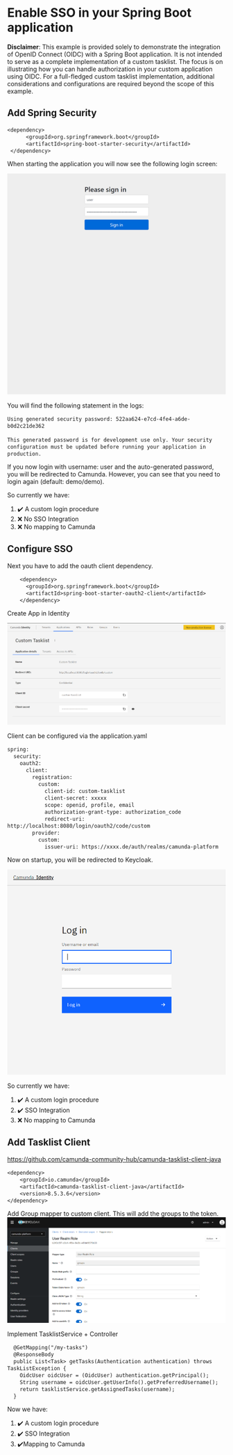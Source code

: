 # Enable SSO in your Spring Boot application

**Disclaimer**: This example is provided solely to demonstrate the integration of OpenID Connect (OIDC) with a Spring Boot application. It is not intended to serve as a complete implementation of a custom tasklist. The focus is on illustrating how you can handle authorization in your custom application using OIDC. For a full-fledged custom tasklist implementation, additional considerations and configurations are required beyond the scope of this example.


## Add Spring Security

``` 
<dependency>
      <groupId>org.springframework.boot</groupId>
      <artifactId>spring-boot-starter-security</artifactId>
 </dependency>
```

When starting the application you will now see the following login screen:

![01-spring-security-enabled.png](docs%2F01-spring-security-enabled.png)

You will find the following statement in the logs:

``` 
Using generated security password: 522aa624-e7cd-4fe4-a6de-b0d2c21de362

This generated password is for development use only. Your security configuration must be updated before running your application in production.
``` 

If you now login with username: user and the auto-generated password, you will be redirected to Camunda.
However, you can see that you need to login again (default: demo/demo).

So currently we have:
1. ✔️ A custom login procedure
2. ❌ No SSO Integration
3. ❌ No mapping to Camunda

## Configure SSO
Next you have to add the oauth client dependency.

```
    <dependency>
      <groupId>org.springframework.boot</groupId>
      <artifactId>spring-boot-starter-oauth2-client</artifactId>
    </dependency>
```
Create App in Identity

![custom-app.png](docs%2Fcustom-app.png)

Client can be configured via the application.yaml

```
spring:
  security:
    oauth2:
      client:
        registration:
          custom:
            client-id: custom-tasklist
            client-secret: xxxxx
            scope: openid, profile, email
            authorization-grant-type: authorization_code
            redirect-uri: http://localhost:8080/login/oauth2/code/custom
        provider:
          custom:
            issuer-uri: https://xxxx.de/auth/realms/camunda-platform
```

Now on startup, you will be redirected to Keycloak.

![keycloak-login.png](docs%2Fkeycloak-login.png)

So currently we have:
1. ✔️ A custom login procedure
2. ✔️ SSO Integration
3. ❌ No mapping to Camunda

## Add Tasklist Client

https://github.com/camunda-community-hub/camunda-tasklist-client-java

```
<dependency>
    <groupId>io.camunda</groupId>
	<artifactId>camunda-tasklist-client-java</artifactId>
	<version>8.5.3.6</version>
</dependency>
```
Add Group mapper to custom client. This will add the groups to the token.
![group-mapper.png](docs%2Fgroup-mapper.png)

Implement TasklistService + Controller

```
  @GetMapping("/my-tasks")
  @ResponseBody
  public List<Task> getTasks(Authentication authentication) throws TaskListException {
    OidcUser oidcUser = (OidcUser) authentication.getPrincipal();
    String username = oidcUser.getUserInfo().getPreferredUsername();
    return tasklistService.getAssignedTasks(username);
  }
```

Now we have:
1. ✔️ A custom login procedure
2. ✔️ SSO Integration
3. ✔️Mapping to Camunda
